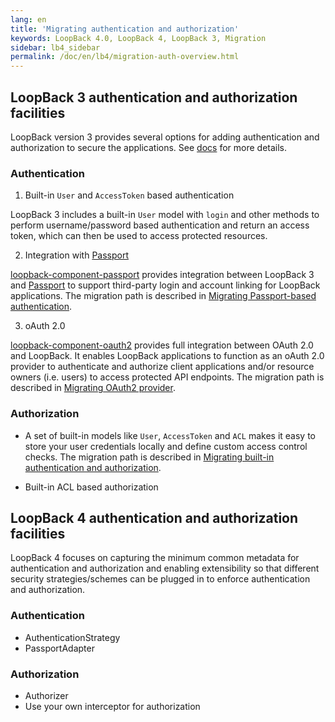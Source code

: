 ```yaml
---
lang: en
title: 'Migrating authentication and authorization'
keywords: LoopBack 4.0, LoopBack 4, LoopBack 3, Migration
sidebar: lb4_sidebar
permalink: /doc/en/lb4/migration-auth-overview.html
---
```


## LoopBack 3 authentication and authorization facilities

LoopBack version 3 provides several options for adding authentication and
authorization to secure the applications. See
[docs](https://loopback.io/doc/en/lb3/Authentication-authorization-and-permissions.html)
for more details.

### Authentication

1. Built-in `User` and `AccessToken` based authentication

LoopBack 3 includes a built-in `User` model with `login` and other methods to
perform username/password based authentication and return an access token, which
can then be used to access protected resources.

2. Integration with [Passport](http://www.passportjs.org/)

[loopback-component-passport](https://github.com/strongloop/loopback-component-passport)
provides integration between LoopBack 3 and
[Passport](http://www.passportjs.org) to support third-party login and account
linking for LoopBack applications. The migration path is described in
[Migrating Passport-based authentication](./passport.md).

3. oAuth 2.0

[loopback-component-oauth2](https://github.com/strongloop/loopback-component-oauth2)
provides full integration between OAuth 2.0 and LoopBack. It enables LoopBack
applications to function as an oAuth 2.0 provider to authenticate and authorize
client applications and/or resource owners (i.e. users) to access protected API
endpoints. The migration path is described in
[Migrating OAuth2 provider](./oauth2.md).

### Authorization

- A set of built-in models like `User`, `AccessToken` and `ACL` makes it easy to
  store your user credentials locally and define custom access control checks.
  The migration path is described in
  [Migrating built-in authentication and authorization](./built-in.md).

- Built-in ACL based authorization

## LoopBack 4 authentication and authorization facilities

LoopBack 4 focuses on capturing the minimum common metadata for authentication
and authorization and enabling extensibility so that different security
strategies/schemes can be plugged in to enforce authentication and
authorization.

### Authentication

- AuthenticationStrategy
- PassportAdapter

### Authorization

- Authorizer
- Use your own interceptor for authorization
